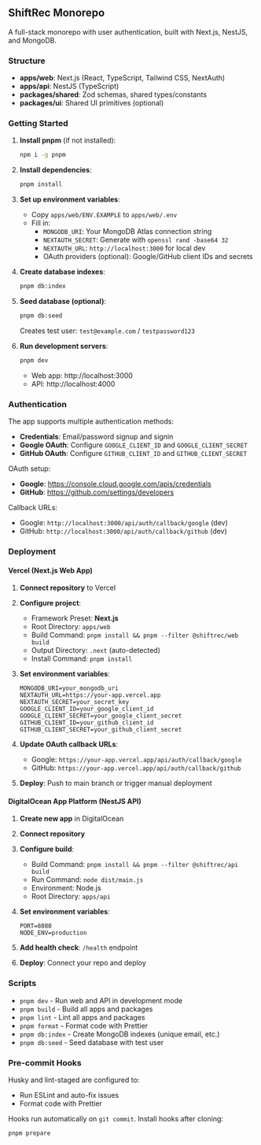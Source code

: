 ## ShiftRec Monorepo

A full-stack monorepo with user authentication, built with Next.js, NestJS, and MongoDB.

### Structure

- **apps/web**: Next.js (React, TypeScript, Tailwind CSS, NextAuth)
- **apps/api**: NestJS (TypeScript)
- **packages/shared**: Zod schemas, shared types/constants
- **packages/ui**: Shared UI primitives (optional)

### Getting Started

1. **Install pnpm** (if not installed):
   ```bash
   npm i -g pnpm
   ```

2. **Install dependencies**:
   ```bash
   pnpm install
   ```

3. **Set up environment variables**:
   - Copy `apps/web/ENV.EXAMPLE` to `apps/web/.env`
   - Fill in:
     - `MONGODB_URI`: Your MongoDB Atlas connection string
     - `NEXTAUTH_SECRET`: Generate with `openssl rand -base64 32`
     - `NEXTAUTH_URL`: `http://localhost:3000` for local dev
     - OAuth providers (optional): Google/GitHub client IDs and secrets

4. **Create database indexes**:
   ```bash
   pnpm db:index
   ```

5. **Seed database (optional)**:
   ```bash
   pnpm db:seed
   ```
   Creates test user: `test@example.com` / `testpassword123`

6. **Run development servers**:
   ```bash
   pnpm dev
   ```
   - Web app: http://localhost:3000
   - API: http://localhost:4000

### Authentication

The app supports multiple authentication methods:

- **Credentials**: Email/password signup and signin
- **Google OAuth**: Configure `GOOGLE_CLIENT_ID` and `GOOGLE_CLIENT_SECRET`
- **GitHub OAuth**: Configure `GITHUB_CLIENT_ID` and `GITHUB_CLIENT_SECRET`

OAuth setup:
- **Google**: https://console.cloud.google.com/apis/credentials
- **GitHub**: https://github.com/settings/developers

Callback URLs:
- Google: `http://localhost:3000/api/auth/callback/google` (dev)
- GitHub: `http://localhost:3000/api/auth/callback/github` (dev)

### Deployment

#### Vercel (Next.js Web App)

1. **Connect repository** to Vercel
2. **Configure project**:
   - Framework Preset: **Next.js**
   - Root Directory: `apps/web`
   - Build Command: `pnpm install && pnpm --filter @shiftrec/web build`
   - Output Directory: `.next` (auto-detected)
   - Install Command: `pnpm install`

3. **Set environment variables**:
   ```
   MONGODB_URI=your_mongodb_uri
   NEXTAUTH_URL=https://your-app.vercel.app
   NEXTAUTH_SECRET=your_secret_key
   GOOGLE_CLIENT_ID=your_google_client_id
   GOOGLE_CLIENT_SECRET=your_google_client_secret
   GITHUB_CLIENT_ID=your_github_client_id
   GITHUB_CLIENT_SECRET=your_github_client_secret
   ```

4. **Update OAuth callback URLs**:
   - Google: `https://your-app.vercel.app/api/auth/callback/google`
   - GitHub: `https://your-app.vercel.app/api/auth/callback/github`

5. **Deploy**: Push to main branch or trigger manual deployment

#### DigitalOcean App Platform (NestJS API)

1. **Create new app** in DigitalOcean
2. **Connect repository**
3. **Configure build**:
   - Build Command: `pnpm install && pnpm --filter @shiftrec/api build`
   - Run Command: `node dist/main.js`
   - Environment: Node.js
   - Root Directory: `apps/api`

4. **Set environment variables**:
   ```
   PORT=8080
   NODE_ENV=production
   ```

5. **Add health check**: `/health` endpoint

6. **Deploy**: Connect your repo and deploy

### Scripts

- `pnpm dev` - Run web and API in development mode
- `pnpm build` - Build all apps and packages
- `pnpm lint` - Lint all apps and packages
- `pnpm format` - Format code with Prettier
- `pnpm db:index` - Create MongoDB indexes (unique email, etc.)
- `pnpm db:seed` - Seed database with test user

### Pre-commit Hooks

Husky and lint-staged are configured to:
- Run ESLint and auto-fix issues
- Format code with Prettier

Hooks run automatically on `git commit`. Install hooks after cloning:
```bash
pnpm prepare
```

